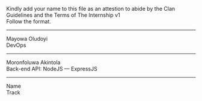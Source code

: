 Kindly add your name to this file as an attestion to abide by the Clan Guidelines and the Terms of The Internship v1
<br/> Follow the format.<br/> 
___
Mayowa Oludoyi <br/>
DevOps
___
Moronfoluwa Akintola <br/>
Back-end API: NodeJS — ExpressJS
___
Name <br/>
Track
